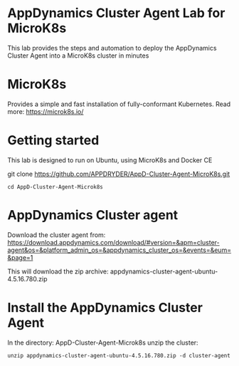 # AppDynamics Cluster Agent Lab for MicroK8s

This lab provides the steps and automation to deploy the AppDynamics Cluster Agent into a MicroK8s cluster in minutes

# MicroK8s

Provides a simple and fast installation of fully-conformant Kubernetes.
Read more: https://microk8s.io/

# Getting started

This lab is designed to run on Ubuntu, using MicroK8s and Docker CE

git clone https://github.com/APPDRYDER/AppD-Cluster-Agent-MicroK8s.git

`cd AppD-Cluster-Agent-Microk8s`

# AppDynamics Cluster agent

Download the cluster agent from: https://download.appdynamics.com/download/#version=&apm=cluster-agent&os=&platform_admin_os=&appdynamics_cluster_os=&events=&eum=&page=1

This will download the zip archive: appdynamics-cluster-agent-ubuntu-4.5.16.780.zip

# Install the AppDynamics Cluster Agent

In the directory: AppD-Cluster-Agent-Microk8s unzip the cluster:

`unzip appdynamics-cluster-agent-ubuntu-4.5.16.780.zip -d cluster-agent`


